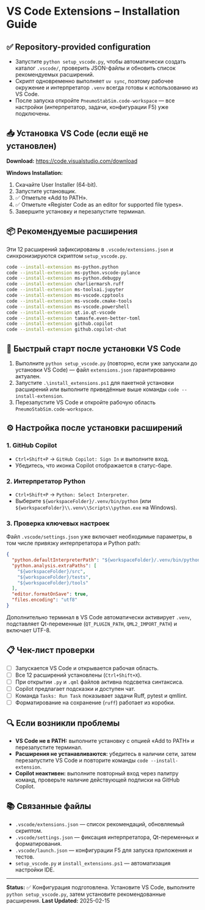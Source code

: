 # VS Code Extensions – Installation Guide

## ✅ Repository-provided configuration

- Запустите `python setup_vscode.py`, чтобы автоматически создать каталог
  `.vscode/`, проверить JSON-файлы и обновить список рекомендуемых расширений.
- Скрипт одновременно выполняет `uv sync`, поэтому рабочее окружение и
  интерпретатор `.venv` всегда готовы к использованию из VS Code.
- После запуска откройте `PneumoStabSim.code-workspace` — все настройки
  (интерпретатор, задачи, конфигурации F5) уже подключены.

## 📥 Установка VS Code (если ещё не установлен)

**Download:** https://code.visualstudio.com/download

**Windows Installation:**
1. Скачайте User Installer (64-bit).
2. Запустите установщик.
3. ✅ Отметьте «Add to PATH».
4. ✅ Отметьте «Register Code as an editor for supported file types».
5. Завершите установку и перезапустите терминал.

## 📦 Рекомендуемые расширения

Эти 12 расширений зафиксированы в `.vscode/extensions.json` и синхронизируются
скриптом `setup_vscode.py`.

```bash
code --install-extension ms-python.python
code --install-extension ms-python.vscode-pylance
code --install-extension ms-python.debugpy
code --install-extension charliermarsh.ruff
code --install-extension ms-toolsai.jupyter
code --install-extension ms-vscode.cpptools
code --install-extension ms-vscode.cmake-tools
code --install-extension ms-vscode.powershell
code --install-extension qt.io.qt-vscode
code --install-extension tamasfe.even-better-toml
code --install-extension github.copilot
code --install-extension github.copilot-chat
```

## 🚀 Быстрый старт после установки VS Code

1. Выполните `python setup_vscode.py` (повторно, если уже запускали до установки
   VS Code) — файл `extensions.json` гарантированно актуален.
2. Запустите `.\install_extensions.ps1` для пакетной установки расширений или
   выполните приведённые выше команды `code --install-extension`.
3. Перезапустите VS Code и откройте рабочую область `PneumoStabSim.code-workspace`.

## ⚙️ Настройка после установки расширений

### 1. GitHub Copilot
- `Ctrl+Shift+P` → `GitHub Copilot: Sign In` и выполните вход.
- Убедитесь, что иконка Copilot отображается в статус-баре.

### 2. Интерпретатор Python
- `Ctrl+Shift+P` → `Python: Select Interpreter`.
- Выберите `${workspaceFolder}/.venv/bin/python`
  (или `${workspaceFolder}\\.venv\\Scripts\\python.exe` на Windows).

### 3. Проверка ключевых настроек
Файл `.vscode/settings.json` уже включает необходимые параметры, в том числе
привязку интерпретатора и Python path:

```json
{
  "python.defaultInterpreterPath": "${workspaceFolder}/.venv/bin/python",
  "python.analysis.extraPaths": [
    "${workspaceFolder}/src",
    "${workspaceFolder}/tests",
    "${workspaceFolder}/tools"
  ],
  "editor.formatOnSave": true,
  "files.encoding": "utf8"
}
```

Дополнительно терминал в VS Code автоматически активирует `.venv`, подставляет
Qt-переменные (`QT_PLUGIN_PATH`, `QML2_IMPORT_PATH`) и включает UTF-8.

## 📋 Чек-лист проверки

- [ ] Запускается VS Code и открывается рабочая область.
- [ ] Все 12 расширений установлены (`Ctrl+Shift+X`).
- [ ] При открытии `.py` и `.qml` файлов активна подсветка синтаксиса.
- [ ] Copilot предлагает подсказки и доступен чат.
- [ ] Команда `Tasks: Run Task` показывает задачи Ruff, pytest и qmllint.
- [ ] Форматирование на сохранение (`ruff`) работает из коробки.

## 🔍 Если возникли проблемы

- **VS Code не в PATH:** выполните установку с опцией «Add to PATH» и перезапустите
  терминал.
- **Расширения не устанавливаются:** убедитесь в наличии сети, затем перезапустите
  VS Code и повторите команды `code --install-extension`.
- **Copilot неактивен:** выполните повторный вход через палитру команд, проверьте
  наличие действующей подписки на GitHub Copilot.

## 📚 Связанные файлы

- `.vscode/extensions.json` — список рекомендаций, обновляемый скриптом.
- `.vscode/settings.json` — фиксация интерпретатора, Qt-переменных и форматирования.
- `.vscode/launch.json` — конфигурации F5 для запуска приложения и тестов.
- `setup_vscode.py` и `install_extensions.ps1` — автоматизация настройки IDE.

---

**Status:** ✅ Конфигурация подготовлена. Установите VS Code, выполните
`python setup_vscode.py`, затем установите рекомендованные расширения.
**Last Updated:** 2025-02-15
